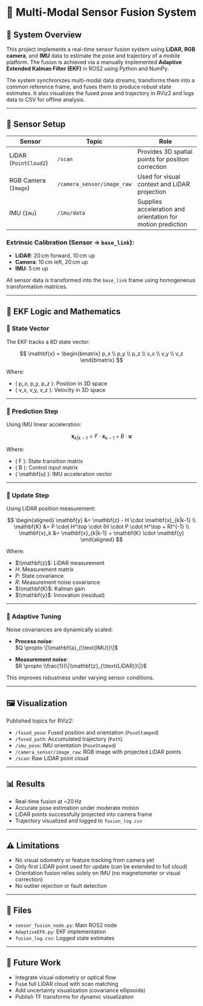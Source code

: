 # 🧠 Multi-Modal Sensor Fusion System

## 🚀 System Overview

This project implements a real-time sensor fusion system using **LiDAR**, **RGB camera**, and **IMU** data to estimate the pose and trajectory of a mobile platform. The fusion is achieved via a manually implemented **Adaptive Extended Kalman Filter (EKF)** in ROS2 using Python and NumPy.

The system synchronizes multi-modal data streams, transforms them into a common reference frame, and fuses them to produce robust state estimates. It also visualizes the fused pose and trajectory in RViz2 and logs data to CSV for offline analysis.

---

## 🎯 Sensor Setup

| Sensor | Topic | Role |
|--------|-------|------|
| LiDAR (`PointCloud2`) | `/scan` | Provides 3D spatial points for position correction |
| RGB Camera (`Image`) | `/camera_sensor/image_raw` | Used for visual context and LiDAR projection |
| IMU (`Imu`) | `/imu/data` | Supplies acceleration and orientation for motion prediction |

### Extrinsic Calibration (Sensor → `base_link`):

- **LiDAR**: 20 cm forward, 10 cm up  
- **Camera**: 10 cm left, 20 cm up  
- **IMU**: 5 cm up  

All sensor data is transformed into the `base_link` frame using homogeneous transformation matrices.

---

## 🧮 EKF Logic and Mathematics

### 🔸 State Vector

The EKF tracks a 6D state vector:

$$
\mathbf{x} = 
\begin{bmatrix}
p_x \\
p_y \\
p_z \\
v_x \\
v_y \\
v_z
\end{bmatrix}
$$

Where:

- \( p_x, p_y, p_z \): Position in 3D space  
- \( v_x, v_y, v_z \): Velocity in 3D space  

---

### 🔸 Prediction Step

Using IMU linear acceleration:

$$
\mathbf{x}_{k|k-1} = F \cdot \mathbf{x}_{k-1} + B \cdot \mathbf{u}
$$

Where:

- \( F \): State transition matrix  
- \( B \): Control input matrix  
- \( \mathbf{u} \): IMU acceleration vector  

---

### 🔸 Update Step

Using LiDAR position measurement:

$$
\begin{aligned}
\mathbf{y} &= \mathbf{z} - H \cdot \mathbf{x}_{k|k-1} \\
\mathbf{K} &= P \cdot H^\top \cdot (H \cdot P \cdot H^\top + R)^{-1} \\
\mathbf{x}_k &= \mathbf{x}_{k|k-1} + \mathbf{K} \cdot \mathbf{y}
\end{aligned}
$$

Where:

- $\\mathbf{z}$: LiDAR measurement  
- $H$: Measurement matrix  
- $P$: State covariance  
- $R$: Measurement noise covariance  
- $\\mathbf{K}$: Kalman gain  
- $\\mathbf{y}$: Innovation (residual)

---

### 🔸 Adaptive Tuning

Noise covariances are dynamically scaled:

- **Process noise**:  
  $Q \propto \|\\mathbf{a}_{\\text{IMU}}\|$

- **Measurement noise**:  
  $R \propto \\frac{1}{\|\\mathbf{z}_{\\text{LiDAR}}\|}$


This improves robustness under varying sensor conditions.

---

## 🖼️ Visualization

Published topics for RViz2:

- `/fused_pose`: Fused position and orientation (`PoseStamped`)  
- `/fused_path`: Accumulated trajectory (`Path`)  
- `/imu_pose`: IMU orientation (`PoseStamped`)  
- `/camera_sensor/image_raw`: RGB image with projected LiDAR points  
- `/scan`: Raw LiDAR point cloud  

---

## 📊 Results

- Real-time fusion at ~20 Hz  
- Accurate pose estimation under moderate motion  
- LiDAR points successfully projected into camera frame  
- Trajectory visualized and logged to `fusion_log.csv`  

---

## ⚠️ Limitations

- No visual odometry or feature tracking from camera yet  
- Only first LiDAR point used for update (can be extended to full cloud)  
- Orientation fusion relies solely on IMU (no magnetometer or visual correction)  
- No outlier rejection or fault detection  

---

## 📁 Files

- `sensor_fusion_node.py`: Main ROS2 node  
- `AdaptiveEFK.py`: EKF implementation  
- `fusion_log.csv`: Logged state estimates  

---

## 🧪 Future Work

- Integrate visual odometry or optical flow  
- Fuse full LiDAR cloud with scan matching  
- Add uncertainty visualization (covariance ellipsoids)  
- Publish TF transforms for dynamic visualization  
